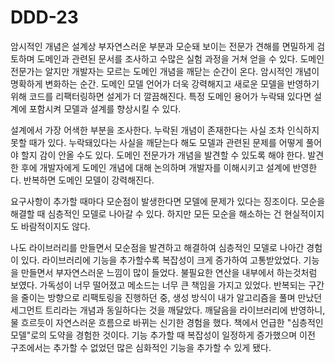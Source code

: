 # DDD-23

암시적인 개념은 설계상 부자연스러운 부분과 모순돼 보이는 전문가 견해를 면밀하게 검토하며 도메인과 관련된 문서를 조사하고 수많은 실험 과정을 거쳐 얻을 수 있다. 도메인 전문가는 알지만 개발자는 모르는 도메인 개념을 깨닫는 순간이 온다. 암시적인 개념이 명확하게 변화하는 순간. 도메인 모델 언어가 더욱 강력해지고 새로운 모델을 반영하기 위해 코드를 리팩터링하면 설게가 더 깔끔해진다. 특정 도메인 용어가 누락돼 있다면 설계에 포함시켜 모델과 설계를 향상시킬 수 있다.

설계에서 가장 어색한 부분을 조사한다. 누락된 개념이 존재한다는 사실 조차 인식하지 못할 때가 있다. 누락돼있다는 사실을 깨닫는다 해도 모델과 관련된 문제를 어떻게 풀어야 할지 감이 안올 수도 있다. 도메인 전문가가 개념을 발견할 수 있도록 해야 한다. 발견한 후에 개발자에게 도메인 개념에 대해 논의하며 개발자를 이해시키고 설계에 반영한다. 반복하면 도메인 모델이 강력해진다.

요구사항이 추가할 때마다 모순점이 발생한다면 모델에 문제가 있다는 징조이다. 모순을 해결할 때 심층적인 모델로 나아갈 수 있다. 하지만 모든 모순을 해소하는 건 현실적이지도 바람적이지도 않다.

나도 라이브러리를 만들면서 모순점을 발견하고 해결하여 심층적인 모델로 나아간 경험이 있다. 라이브러리에 기능을 추가할수록 복잡성이 크게 증가하여 고통받았었다. 기능을 만들면서 부자연스러운 느낌이 많이 들었다. 불필요한 연산을 내부에서 하는것처럼 보였다. 가독성이 너무 떨어졌고 메소드는 너무 큰 책임을 가지고 있었다. 반복되는 구간을 줄이는 방향으로 리팩토링을 진행하던 중, 생성 방식이 내가 알고리즘을 풀며 만났던 세그먼트 트리라는 개념과 동일하다는 것을 깨달았다. 깨달음을 라이브러리에 반영하니, 물 흐르듯이 자연스러운 흐름으로 바뀌는 신기한 경험을 했다. 책에서 언급한 "심층적인 모델"로의 도약을 경험한 것이다. 기능 추가할 때 복잡성이 일정하게 증가했으며 이전 구조에서는 추가할 수 없었던 많은 심화적인 기능을 추가할 수 있게 됐다.

